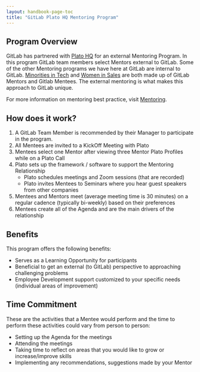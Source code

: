 ```yaml
---
layout: handbook-page-toc
title: "GitLab Plato HQ Mentoring Program"
---
```


## Program Overview
GitLab has partnered with [Plato HQ](https://www.platohq.com/) for an external Mentoring Program. In this program GitLab team members select Mentors external to GitLab.  Some of the other Mentoring programs we have here at GitLab are internal to GitLab.  [Minorities in Tech](/company/team/structure/working-groups/mit-mentoring/) and [Women in Sales](/handbook/people-group/women-in-sales-mentorship-pilot-program/) are both made up of GitLab Mentors and Gitlab Mentees.  The external mentoring is what makes this approach to GitLab unique.

For more information on mentoring best practice, visit [Mentoring](https://about.gitlab.com/handbook/engineering/career-development/mentoring/).

## How does it work?

1. A GitLab Team Member is recommended by their Manager to participate in the program.
2. All Mentees are invited to a KickOff Meeting with Plato
3. Mentees select one Mentor after viewing three Mentor Plato Profiles while on a Plato Call 
4. Plato sets up the framework / software to support the Mentoring Relationship
     * Plato schedules meetings and Zoom sessions (that are recorded) 
     * Plato invites Mentees to Seminars where you hear guest speakers from other companies
5. Mentees and Mentors meet (average meeting time is 30 minutes) on a regular cadence (typically bi-weekly) based on their preferences
6. Mentees create all of the Agenda and are the main drivers of the relationship

## Benefits

This program offers the following benefits:
* Serves as a Learning Opportunity for participants
* Beneficial to get an external (to GitLab) perspective to approaching challenging problems
* Employee Development support customized to your specific needs (individual areas of improvement)


## Time Commitment

These are the activities that a Mentee would perform and the time to perform these activities could vary from person to person:
* Setting up the Agenda for the meetings
* Attending the meetings
* Taking time to reflect on areas that you would like to grow or increase/improve skills
* Implementing any recommendations, suggestions made by your Mentor

